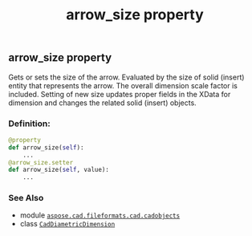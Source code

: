﻿---
title: arrow_size property
second_title: Aspose.CAD for Python via .NET API References
description: 
type: docs
weight: 80
url: /python-net/aspose.cad.fileformats.cad.cadobjects/caddiametricdimension/arrow_size/
is_root: false
---

## arrow_size property


Gets or sets the size of the arrow. 
Evaluated by the size of solid (insert) entity that represents the arrow.
The overall dimension scale factor is included.
Setting of new size updates proper fields in the XData for dimension and changes the related solid (insert) objects.
### Definition:
```python
@property
def arrow_size(self):
    ...
@arrow_size.setter
def arrow_size(self, value):
    ...
```

### See Also
* module [`aspose.cad.fileformats.cad.cadobjects`](../../)
* class [`CadDiametricDimension`](/cad/python-net/aspose.cad.fileformats.cad.cadobjects/caddiametricdimension)
